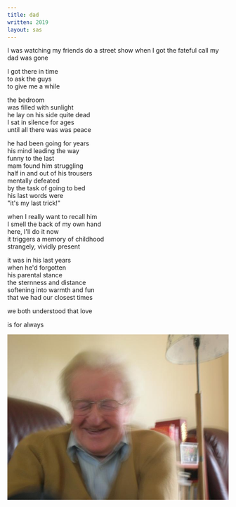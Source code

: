 ```yaml
---
title: dad
written: 2019
layout: sas
---
```


<div class="poem">
I was watching my friends  
do a street show  
when I got the fateful call  
my dad  
was gone  


I got there in time  
to ask the guys  
to give me a while  


the bedroom  
was filled with sunlight  
he lay on his side quite dead  
I sat in silence for ages  
until all there was was peace  


he had been going for years  
his mind leading the way  
funny to the last  
mam found him struggling  
half in and out of his trousers  
mentally defeated  
by the task of going to bed  
his last words were  
"it's my last trick!"  


when I really want to recall him  
I smell the back of my own hand  
here, I'll do it now  
it triggers a memory of childhood  
strangely, vividly present  


it was in his last years  
when he'd forgotten  
his parental stance  
the sternness and distance  
softening into warmth and fun  
that we had our closest times  


we both understood
that love

is for always
</div>

!["Cul larfing"](/assets/images/bio/cul_larfing.jpg "Cul larfing")

